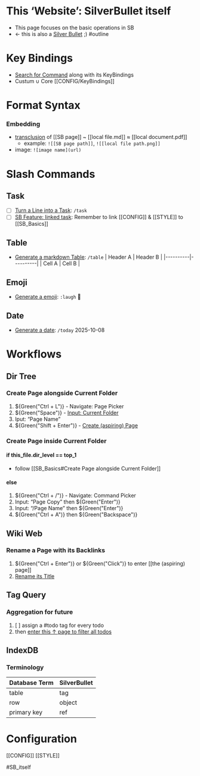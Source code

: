 
# This ‘Website’: SilverBullet itself
- This page focuses on the basic operations in SB
- ← this is also a [Silver Bullet](https://youtu.be/bb1USz_cEBY?t=285) ;) #outline

# Key Bindings
  - [Search for Command](https://youtu.be/bb1USz_cEBY?t=252) along with its KeyBindings
  - Custum ∪ Core [[CONFIG/KeyBindings]]

# Format Syntax
### Embedding
  - [transclusion](https://youtu.be/bZ79-RbyNoU?t=639) of [[SB page]] ~ [[local file.md]] ≈ [[local document.pdf]]
     - example: `![[SB page path]]`, `![[local file path.png]]`
  - image: `![image name](url)`

# Slash Commands
## Task
  * [ ] [Turn a Line into a Task](https://youtu.be/bb1USz_cEBY?t=455): `/task`
  * [ ] [SB Feature: linked task](https://youtu.be/7hyLvEfw34w?t=827): Remember to link [[CONFIG]] & [[STYLE]] to [[SB_Basics]]
## Table
  - [Generate a markdown Table](https://youtu.be/bb1USz_cEBY?t=468): `/table`
    | Header A | Header B |
|----------|----------|
| Cell A | Cell B |
## Emoji
  - [Generate a emoji](https://youtu.be/bb1USz_cEBY?t=492): `:laugh` 🤣
## Date
  - [Generate a date](https://youtu.be/bb1USz_cEBY?t=573): `/today` 2025-10-08

# Workflows

## Dir Tree
### Create Page alongside Current Folder
  1. ${Green("Ctrl + L")} - Navigate: Page Picker
  2. ${Green("Space")} - [Input: Current Folder](https://youtu.be/7hyLvEfw34w?t=172)
  3. Iput: “Page Name”
  4. ${Green("Shift + Enter")} - [Create (aspiring) Page](https://youtu.be/7hyLvEfw34w?t=240)
### Create Page inside Current Folder
#### if this_file.dir_level == top_1
  - follow [[SB_Basics#Create Page alongside Current Folder]]
#### else
  1. ${Green("Ctrl + /")} - Navigate: Command Picker
  2. Input: “Page Copy” then ${Green("Enter")}
  3. Input: “/Page Name” then ${Green("Enter")}
  4. ${Green("Ctrl + A")} then ${Green("Backspace")}

## Wiki Web
### Rename a Page with its Backlinks
  1. ${Green("Ctrl + Enter")} or ${Green("Click")} to enter [[the (aspiring) page]]
  2. [Rename its Title](https://youtu.be/7hyLvEfw34w?t=421)

## Tag Query
### Aggregation for future
  1. [ ] assign a #todo tag for every todo
  2. then [enter this ↑ page to filter all todos](https://youtu.be/bZ79-RbyNoU?t=423)

## IndexDB
### Terminology
| Database Term | SilverBullet |
|----------|----------|
| table | tag |
| row | object |
| primary key | ref |


# Configuration
[[CONFIG]]
[[STYLE]]


#SB_itself
